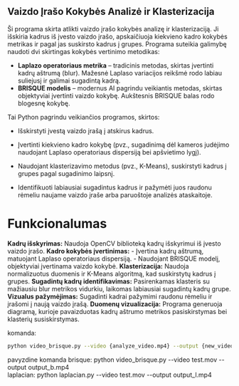 ## Vaizdo Įrašo Kokybės Analizė ir Klasterizacija

Ši programa skirta atlikti vaizdo įrašo kokybės analizę ir klasterizaciją. Ji išskiria kadrus iš įvesto vaizdo įrašo, apskaičiuoja kiekvieno kadro kokybės metrikas ir pagal jas suskirsto kadrus į grupes. Programa suteikia galimybę naudoti dvi skirtingas kokybės vertinimo metodikas:

- **Laplazo operatoriaus metrika** – tradicinis metodas, skirtas įvertinti kadrų aštrumą (blur). Mažesnė Laplaso variacijos reikšmė rodo labiau suliejusį ir galimai sugadintą kadrą.
- **BRISQUE modelis** – modernus AI pagrindu veikiantis metodas, skirtas objektyviai įvertinti vaizdo kokybę. Aukštesnis BRISQUE balas rodo blogesnę kokybę.

Tai Python pagrindu veikiančios programos, skirtos:

- Išskirstyti įvestą vaizdo įrašą į atskirus kadrus.

- Įvertinti kiekvieno kadro kokybę (pvz., sugadinimą dėl kameros judėjimo naudojant Laplaso operatoriaus dispersiją bei apšvietimo lygį).

- Naudojant klasterizavimo metodus (pvz., K-Means), suskirstyti kadrus į grupes pagal sugadinimo laipsnį.

- Identifikuoti labiausiai sugadintus kadrus ir pažymėti juos raudonu rėmeliu naujame vaizdo įraše arba paruoštoje analizės ataskaitoje.

# Funkcionalumas

**Kadrų išskyrimas:** Naudoja OpenCV biblioteką kadrų išskyrimui iš įvesto vaizdo įrašo.
**Kadro kokybės įvertinimas:** - Įvertina kadrų aštrumą, matuojant Laplaso operatoriaus dispersiją. - Naudojant BRISQUE modelį, objektyviai įvertinama vaizdo kokybė.
**Klasterizacija:** Naudoja normalizuotus duomenis ir K-Means algoritmą, kad suskirstytų kadrus į grupes.
**Sugadintų kadrų identifikavimas:** Pasirenkamas klasteris su mažiausiu blur metrikos vidurkiu, laikomas labiausiai sugadintų kadrų grupe.
**Vizualus pažymėjimas:** Sugadinti kadrai pažymimi raudonu rėmeliu ir įrašomi į naują vaizdo įrašą.
**Duomenų vizualizacija:** Programa generuoja diagramą, kurioje pavaizduotas kadrų aštrumo metrikos pasiskirstymas bei klasterių susiskirstymas.

komanda:

```bash
python video_brisque.py --video {analyze_video.mp4} --output {new_video_name.mp4}
```

pavyzdine komanda
brisque: python video_brisque.py --video test.mov --output output_b.mp4  
 laplacian: python laplacian.py --video test.mov --output output_l.mp4
